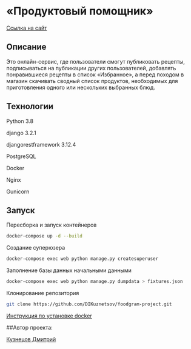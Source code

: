 # «Продуктовый помощник»
[Ссылка на сайт](http://84.252.143.37/)

## Описание
Это онлайн-сервис, где пользователи смогут публиковать рецепты, подписываться на публикации других пользователей, добавлять понравившиеся рецепты в список «Избранное», а перед походом в магазин скачивать сводный список продуктов, необходимых для приготовления одного или нескольких выбранных блюд.
## Технологии
Python 3.8

django 3.2.1

djangorestframework 3.12.4

PostgreSQL

Docker

Nginx

Gunicorn

## Запуск
Пересборка и запуск контейнеров
```bash
docker-compose up -d --build
```

Создание суперюзера
```bash
docker-compose exec web python manage.py createsuperuser
```

Заполнение базы данных начальными данными
```bash
docker-compose exec web python manage.py dumpdata > fixtures.json
```

Клонирование репозитория
```bash
git clone https://github.com/DIKuznetsov/foodgram-project.git
```

[Инструкция по установке docker](https://docs.docker.com/engine/install/ubuntu/)

##Автор проекта:

[Кузнецов Дмитрий](https://github.com/DIKuznetsov)